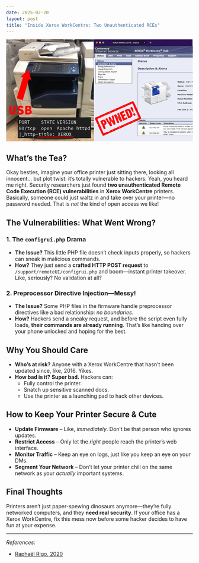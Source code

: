 ```yaml
---
date: 2025-02-20
layout: post
title: "Inside Xerox WorkCentre: Two Unauthenticated RCEs"
---
```


![Xerox WorkCentre Vulnerability](../static/xerox.png)

## What’s the Tea? 
Okay besties, imagine your office printer just sitting there, looking all innocent… but plot twist: it’s totally vulnerable to hackers. Yeah, you heard me right. Security researchers just found **two unauthenticated Remote Code Execution (RCE) vulnerabilities** in **Xerox WorkCentre** printers. Basically, someone could just waltz in and take over your printer—no password needed. That is *not* the kind of open access we like!

## The Vulnerabilities: What Went Wrong? 

### 1. The `configrui.php` Drama
- **The Issue?** This little PHP file doesn’t check inputs properly, so hackers can sneak in malicious commands. 
- **How?** They just send a **crafted HTTP POST request** to `/support/remoteUI/configrui.php` and boom—instant printer takeover. Like, seriously? No validation at all? 

### 2. Preprocessor Directive Injection—Messy!
- **The Issue?** Some PHP files in the firmware handle preprocessor directives like a bad relationship: *no boundaries*.
- **How?** Hackers send a sneaky request, and before the script even fully loads, **their commands are already running**. That’s like handing over your phone unlocked and hoping for the best. 

## Why You Should Care 
- **Who’s at risk?** Anyone with a Xerox WorkCentre that hasn’t been updated since, like, 2016. Yikes.
- **How bad is it?** **Super bad.** Hackers can:
  - Fully control the printer.
  - Snatch up sensitive scanned docs.
  - Use the printer as a launching pad to hack other devices. 

## How to Keep Your Printer Secure & Cute 
- **Update Firmware** – Like, *immediately*. Don’t be that person who ignores updates. 
- **Restrict Access** – Only let the *right* people reach the printer’s web interface.
- **Monitor Traffic** – Keep an eye on logs, just like you keep an eye on your DMs. 
- **Segment Your Network** – Don’t let your printer chill on the same network as your *actually* important systems. 

## Final Thoughts 
Printers aren’t just paper-spewing dinosaurs anymore—they’re fully networked computers, and they **need real security**. If your office has a Xerox WorkCentre, fix this mess now before some hacker decides to have fun at your expense.

---

*References:*  
- [Raphaël Rigo, 2020](https://airbus-seclab.github.io/xerox/INFILTRATE2020-RIGO-Xerox-final.pdf)
